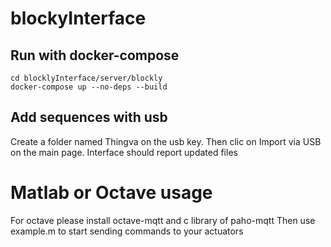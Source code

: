 # blockyInterface

## Run with docker-compose
```
cd blocklyInterface/server/blockly
docker-compose up --no-deps --build
```

## Add sequences with usb 
Create a folder named Thingva on the usb key. Then clic on Import via USB on the main page. Interface should report updated files

# Matlab or Octave usage

For octave please install octave-mqtt and c library of paho-mqtt
Then use example.m to start sending commands to your actuators

